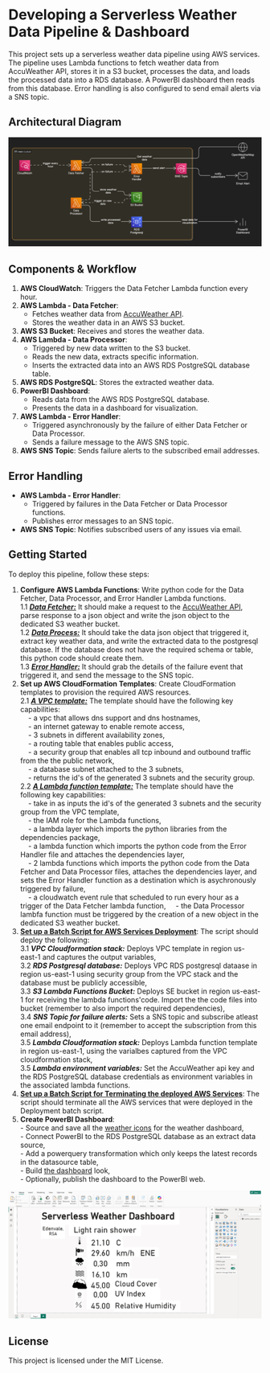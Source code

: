 # Developing a Serverless Weather Data Pipeline & Dashboard

This project sets up a serverless weather data pipeline using AWS services. The pipeline uses Lambda functions to fetch weather data from AccuWeather API, stores it in a S3 bucket, processes the data, and loads the processed data into a RDS database. A PowerBI dashboard then reads from this database. Error handling is also configured to send email alerts via a SNS topic.

## Architectural Diagram

![Architecture Diagram](./images/weather_dashboard_architecture.png)

## Components & Workflow

1. **AWS CloudWatch**: Triggers the Data Fetcher Lambda function every hour.
2. **AWS Lambda - Data Fetcher**:
    - Fetches weather data from [AccuWeather API](https://developer.accuweather.com/accuweather-current-conditions-api/apis).
    - Stores the weather data in an AWS S3 bucket.
3. **AWS S3 Bucket**: Receives and stores the weather data.
4. **AWS Lambda - Data Processor**:
    - Triggered by new data written to the S3 bucket.
    - Reads the new data, extracts specific information.
    - Inserts the extracted data into an AWS RDS PostgreSQL database table.
5. **AWS RDS PostgreSQL**: Stores the extracted weather data.
6. **PowerBI Dashboard**: 
    - Reads data from the AWS RDS PostgreSQL database.
    - Presents the data in a dashboard for visualization.
7. **AWS Lambda - Error Handler**:
    - Triggered asynchronously by the failure of either Data Fetcher or Data Processor.
    - Sends a failure message to the AWS SNS topic.
8. **AWS SNS Topic**: Sends failure alerts to the subscribed email addresses.

## Error Handling

- **AWS Lambda - Error Handler**: 
    - Triggered by failures in the Data Fetcher or Data Processor functions.
    - Publishes error messages to an SNS topic.
- **AWS SNS Topic**: Notifies subscribed users of any issues via email.

## Getting Started

To deploy this pipeline, follow these steps:

1. **Configure AWS Lambda Functions**: Write python code for the Data Fetcher, Data Processor, and Error Handler Lambda functions.  
    1.1 [***Data Fetcher:***](./code/data_fetcher/data_fetcher.py) It should make a request to the [AccuWeather API](https://developer.accuweather.com/accuweather-current-conditions-api/apis), parse response to a json object and write the json object to the dedicated S3 weather bucket.  
    1.2 [***Data Process:***](./code/data_processor/data_processor.py)  It should take the data json object that triggered it, extract key weather data, and write the extracted data to the postgresql database. If the database does not have the required schema or table, this python code should create them.  
    1.3 [***Error Handler:***](./code/error_handler/error_handler.py)  It should grab the details of the failure event that triggered it, and send the message to the SNS topic.  
2. **Set up AWS CloudFormation Templates**: Create CloudFormation templates to provision the required AWS resources.  
    2.1 [***A VPC template:***](./IaC/vpc.yml) The template should have the following key capabilities:  
        &nbsp;&nbsp;&nbsp;&nbsp;- a vpc that allows dns support and dns hostnames,  
        &nbsp;&nbsp;&nbsp;&nbsp;- an internet gateway to enable remote access,  
        &nbsp;&nbsp;&nbsp;&nbsp;- 3 subnets in different availability zones,  
        &nbsp;&nbsp;&nbsp;&nbsp;- a routing table that enables public access,  
        &nbsp;&nbsp;&nbsp;&nbsp;- a security group that enables all tcp inbound and outbound traffic from the the public network,  
        &nbsp;&nbsp;&nbsp;&nbsp;- a database subnet attached to the 3 subnets,  
        &nbsp;&nbsp;&nbsp;&nbsp;- returns the id's of the generated 3 subnets and the security group.  
    2.2 [***A Lambda function template:***](./IaC/lambda_function.yml) The template should have the following key capabilities:  
        &nbsp;&nbsp;&nbsp;&nbsp;- take in as inputs the id's of the generated 3 subnets and the security group from the VPC template,  
        &nbsp;&nbsp;&nbsp;&nbsp;- the IAM role for the Lambda functions,  
        &nbsp;&nbsp;&nbsp;&nbsp;- a lambda layer which imports the python libraries from the dependencies package,  
        &nbsp;&nbsp;&nbsp;&nbsp;- a lambda function which imports the python code from the Error Handler file and attaches the dependencies layer,  
        &nbsp;&nbsp;&nbsp;&nbsp;- 2 lambda functions which imports the python code from the Data Fetcher and Data Processor files, attaches the dependencies layer, and sets the Error Handler function as a destination which is asychronously triggered by failure,  
        &nbsp;&nbsp;&nbsp;&nbsp;- a cloudwatch event rule that scheduled to run every hour as a trigger of the Data Fetcher lambda function, 
        &nbsp;&nbsp;&nbsp;&nbsp;- the Data Processor lambfa function must be triggered by the creation of a new object in the dedicated S3 weather bucket.  
3. [**Set up a Batch Script for AWS Services Deployment**](./deploy-stack.cmd): The script should deploy the following:  
    3.1 ***VPC Cloudformation stack:*** Deploys VPC template in region us-east-1 and captures the output variables,  
    3.2 ***RDS Postgresql database:*** Deploys VPC RDS postgresql dataase in region us-east-1 using security group from the VPC stack and the database must be publicly accessible,  
    3.3 ***S3 Lambda Functions Bucket:*** Deploys SE bucket in region us-east-1 for receiving the lambda functions'code. Import the the code files into bucket (remember to also import the required dependencies),  
    3.4 ***SNS Topic for failure alerts:*** Sets a SNS topic and subscribe atleast one email endpoint to it (remember to accept the subscription from this email address),  
    3.5 ***Lambda Cloudformation stack:*** Deploys Lambda function template in region us-east-1, using the varialbes captured from the VPC cloudformation stack,  
    3.5 ***Lambda environment variables:*** Set the AccuWeather api key and the RDS PostgreSQL database credentials as environment variables in the associated lambda functions.  
4. [**Set up a Batch Script for Terminating the deployed AWS Services**](./terminate-stack.cmd): The script should terminate all the AWS services that were deployed in the Deployment batch script.  
5. **Create PowerBI Dashboard**:  
        - Source and save all the [weather icons](./images/) for the weather dashboard,  
        - Connect PowerBI to the RDS PostgreSQL database as an extract data source,  
        - Add a powerquery transformation which only keeps the latest records in the datasource table,  
        - Build [the dashboard](./dashboard/serverless-weather-dashboard.pbix) look,  
        - Optionally, publish the dashboard to the PowerBI web.  

![Dashboard Snapshot](./images/weather_dashboard.png)

## License

This project is licensed under the MIT License.
